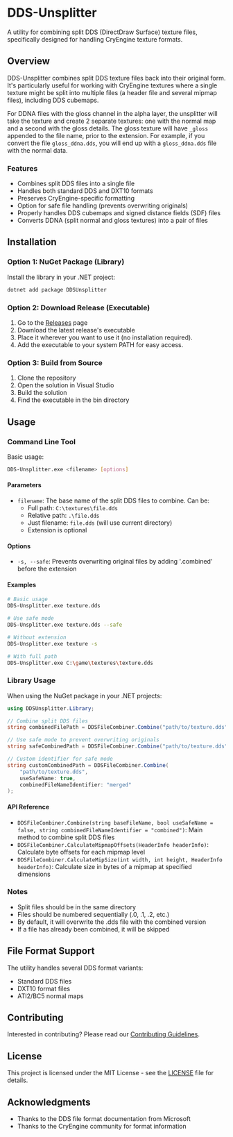 # DDS-Unsplitter

A utility for combining split DDS (DirectDraw Surface) texture files, specifically designed for 
handling CryEngine texture formats.

## Overview

DDS-Unsplitter combines split DDS texture files back into their original form. It's particularly useful 
for working with CryEngine textures where a single texture might be split into multiple files 
(a header file and several mipmap files), including DDS cubemaps.

For DDNA files with the gloss channel in the alpha layer, the unsplitter will take the texture and
create 2 separate textures: one with the normal map and a second with the gloss details.  The gloss
texture will have `_gloss` appended to the file name, prior to the extension.  For example, if you
convert the file `gloss_ddna.dds`, you will end up with a `gloss_ddna.dds` file with the normal data.


### Features

- Combines split DDS files into a single file
- Handles both standard DDS and DXT10 formats
- Preserves CryEngine-specific formatting
- Option for safe file handling (prevents overwriting originals)
- Properly handles DDS cubemaps and signed distance fields (SDF) files
- Converts DDNA (split normal and gloss textures) into a pair of files

## Installation

### Option 1: NuGet Package (Library)
Install the library in your .NET project:
```bash
dotnet add package DDSUnsplitter
```

### Option 2: Download Release (Executable)
1. Go to the [Releases](../../releases) page
2. Download the latest release's executable
3. Place it wherever you want to use it (no installation required).
4. Add the executable to your system PATH for easy access.

### Option 3: Build from Source
1. Clone the repository
2. Open the solution in Visual Studio
3. Build the solution
4. Find the executable in the bin directory

## Usage

### Command Line Tool

Basic usage:
```bash
DDS-Unsplitter.exe <filename> [options]
```

#### Parameters
- `filename`: The base name of the split DDS files to combine. Can be:
  - Full path: `C:\textures\file.dds`
  - Relative path: `.\file.dds`
  - Just filename: `file.dds` (will use current directory)
  - Extension is optional

#### Options
- `-s, --safe`: Prevents overwriting original files by adding '.combined' before the extension

#### Examples
```bash
# Basic usage
DDS-Unsplitter.exe texture.dds

# Use safe mode
DDS-Unsplitter.exe texture.dds --safe

# Without extension
DDS-Unsplitter.exe texture -s

# With full path
DDS-Unsplitter.exe C:\game\textures\texture.dds
```

### Library Usage

When using the NuGet package in your .NET projects:

```csharp
using DDSUnsplitter.Library;

// Combine split DDS files
string combinedFilePath = DDSFileCombiner.Combine("path/to/texture.dds");

// Use safe mode to prevent overwriting originals
string safeCombinedPath = DDSFileCombiner.Combine("path/to/texture.dds", useSafeName: true);

// Custom identifier for safe mode
string customCombinedPath = DDSFileCombiner.Combine(
    "path/to/texture.dds", 
    useSafeName: true, 
    combinedFileNameIdentifier: "merged"
);
```

#### API Reference

- `DDSFileCombiner.Combine(string baseFileName, bool useSafeName = false, string combinedFileNameIdentifier = "combined")`: Main method to combine split DDS files
- `DDSFileCombiner.CalculateMipmapOffsets(HeaderInfo headerInfo)`: Calculate byte offsets for each mipmap level
- `DDSFileCombiner.CalculateMipSize(int width, int height, HeaderInfo headerInfo)`: Calculate size in bytes of a mipmap at specified dimensions

### Notes
- Split files should be in the same directory
- Files should be numbered sequentially (.0, .1, .2, etc.)
- By default, it will overwrite the .dds file with the combined version
- If a file has already been combined, it will be skipped

## File Format Support

The utility handles several DDS format variants:
- Standard DDS files
- DXT10 format files
- ATI2/BC5 normal maps

## Contributing

Interested in contributing? Please read our [Contributing Guidelines](CONTRIBUTING.md).

## License

This project is licensed under the MIT License - see the [LICENSE](LICENSE) file for details.

## Acknowledgments

- Thanks to the DDS file format documentation from Microsoft
- Thanks to the CryEngine community for format information
